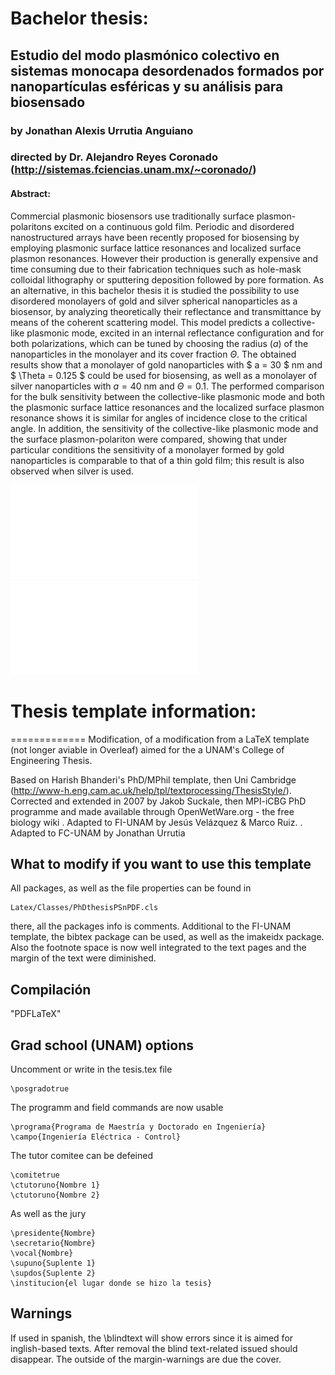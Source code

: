 # Bachelor thesis:
## Estudio del modo plasmónico colectivo en sistemas monocapa desordenados formados por nanopartículas esféricas y su análisis para biosensado
### by Jonathan Alexis Urrutia Anguiano
### directed by Dr. Alejandro Reyes Coronado (http://sistemas.fciencias.unam.mx/~coronado/)

#### Abstract:
Commercial plasmonic biosensors use traditionally surface plasmon-polaritons excited on a continuous gold film. Periodic and disordered nanostructured arrays have been recently proposed for biosensing by employing plasmonic surface lattice resonances and localized surface plasmon resonances. However their production is generally expensive and time consuming due to their fabrication techniques such as hole-mask colloidal lithography or sputtering deposition followed by pore formation. As an alternative, in this bachelor thesis it is studied the possibility to use disordered monolayers of gold and silver spherical nanoparticles as a biosensor, by analyzing theoretically their reflectance and transmittance by means of the coherent scattering model. This model predicts a collective-like plasmonic mode, excited in an internal reflectance configuration and for both polarizations, which can be tuned by choosing the radius ($a$) of the nanoparticles in the monolayer and its cover fraction $\Theta$. The obtained results show that a monolayer of gold nanoparticles with $ a = 30 $ nm and $ \Theta = 0.125 $  could be used for biosensing, as well as a monolayer of silver nanoparticles with $a=40$ nm and $\Theta=0.1$. The performed comparison for the bulk sensitivity between the collective-like plasmonic mode and both the plasmonic surface lattice resonances and the localized surface plasmon resonance shows it is similar for angles of incidence close to the critical angle. In addition, the sensitivity of the collective-like plasmonic mode and the surface plasmon-polariton were compared, showing that under particular conditions the sensitivity of a monolayer formed by gold nanoparticles is comparable to that of a thin gold film; this result is also observed when silver is used.

![Screenshot](2-Resultados/figs/0nmBar_h.pdf)
![Screenshot](2-Resultados/figs/11-SPPCSM/2-RpRs.pdf)

# Thesis template information:
=============
Modification, of a modification from a LaTeX template (not longer aviable in Overleaf) aimed for the a UNAM's College of Engineering Thesis.

Based on Harish Bhanderi's PhD/MPhil template, then Uni Cambridge (http://www-h.eng.cam.ac.uk/help/tpl/textprocessing/ThesisStyle/).
Corrected and extended in 2007 by Jakob Suckale, then MPI-iCBG PhD programme
and made available through OpenWetWare.org - the free biology wiki
. Adapted to FI-UNAM by Jesús Velázquez & Marco Ruiz.
. Adapted to FC-UNAM by Jonathan Urrutia

What to modify if you want to use this template
-----------------

All packages, as well as the file properties can be found in

    Latex/Classes/PhDthesisPSnPDF.cls

there, all the packages info is comments. Additional to the FI-UNAM template, the bibtex package can be used, as well as the imakeidx package. Also the footnote space is now well integrated to the text pages and the margin of the text were diminished.

Compilación
-----------

"PDFLaTeX"

Grad school (UNAM) options
--------
Uncomment or write in the tesis.tex file

    \posgradotrue

The programm and field commands are now usable

    \programa{Programa de Maestría y Doctorado en Ingeniería}
    \campo{Ingeniería Eléctrica - Control}

The tutor comitee can be defeined

    \comitetrue
    \ctutoruno{Nombre 1}
    \ctutoruno{Nombre 2}

As well as the jury

    \presidente{Nombre}
    \secretario{Nombre}
    \vocal{Nombre}
    \supuno{Suplente 1}
    \supdos{Suplente 2}
    \institucion{el lugar donde se hizo la tesis}


Warnings
--------
If used in spanish, the  \blindtext will show errors since it is aimed for inglish-based texts. After removal the blind text-related issued should disappear.
The outside of the margin-warnings are due the cover.
